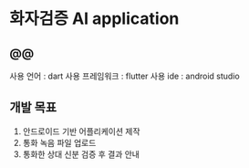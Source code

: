 # 화자검증 AI application


## @@
사용 언어 : dart
사용 프레임워크 : flutter
사용 ide : android studio

## 개발 목표
1. 안드로이드 기반 어플리케이션 제작
2. 통화 녹음 파일 업로드
3. 통화한 상대 신분 검증 후 결과 안내

